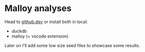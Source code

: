 # Malloy analyses

Head to [github.dev](https://github.dev/JeremyLG/zerodte/analysis) or install both in local:
- duckdb
- malloy (+ vscode extension)

Later on I'll add some low size seed files to showcase some results.
